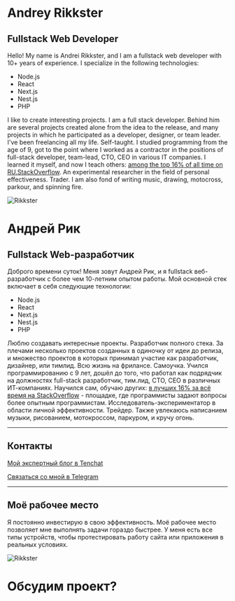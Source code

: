 # Andrey Rikkster

## Fullstack Web Developer

Hello! My name is Andrei Rikkster, and I am a fullstack web developer with 10+ years of experience. I specialize in the following technologies:

- Node.js
- React
- Next.js
- Nest.js
- PHP

I like to create interesting projects. I am a full stack developer. Behind him are several projects created alone from the idea to the release, and many projects in which he participated as a developer, designer, or team leader. I've been freelancing all my life. Self-taught. I studied programming from the age of 9, got to the point where I worked as a contractor in the positions of full-stack developer, team-lead, CTO, CEO in various IT companies. I learned it myself, and now I teach others: [among the top 16% of all time on RU.StackOverflow](https://ru.stackoverflow.com/users/301179/rikky). An experimental researcher in the field of personal effectiveness. Trader. I am also fond of writing music, drawing, motocross, parkour, and spinning fire.


![Rikkster](https://sun9-60.userapi.com/impg/FNI7t_Z3afaau-wFTfS4CqV7WnFn-U0dXd1EOA/_NNzP8WQN7A.jpg?size=1920x1221&quality=96&sign=e775f5a48ee95a5db267069cd384c02d&type=album)

# Андрей Рик
## Fullstack Web-разработчик

Доброго времени суток! Меня зовут Андрей Рик, и я fullstack веб-разработчик с более чем 10-летним опытом работы. Мой основной стек включает в себя следующие технологии:

- Node.js
- React
- Next.js
- Nest.js
- PHP

Люблю создавать интересные проекты. Разработчик полного стека. За плечами несколько проектов созданных в одиночку от идеи до релиза, и множество проектов в которых принимал участие как разработчик, дизайнер, или тимлид. Всю жизнь на фрилансе. Самоучка. Учился программированию с 9 лет, дошёл до того, что работал как подрядчик на должностях full-stack разработчик, тим.лид, СТО, СЕО в различных ИТ-компаниях. Научился сам, обучаю других: [в лучших 16% за всё время на StackOverflow](https://ru.stackoverflow.com/users/301179/rikky) - площадке, где программисты задают вопросы более опытным программистам. Исследователь-экспериментатор в области личной эффективности. Трейдер. Также увлекаюсь написанием музыки, рисованием, мотокроссом, паркуром, и кручу огонь.

---
## Контакты

[Мой экспертный блог в Tenchat](https://tenchat.ru/fullstackfreelancer)

[Связаться со мной в Telegram](https://telegram.me/fullstackfreelancer)

---
## Моё рабочее место
Я постоянно инвестирую в свою эффективность. Моё рабочее место позволяет мне выполнять задачи гораздо быстрее. У меня есть все типы устройств, чтобы протестировать работу сайта или приложения в реальных условиях.

![Rikkster](https://sun9-80.userapi.com/impg/00WB-9bSCDU_Yxk7po6ZbEXrYRRcXwofa0DpNA/fbjWshK5FHw.jpg?size=933x777&quality=96&sign=11734e4e5b194f8e21b0eff4adaeb9fc&type=album)

# Обсудим проект?
